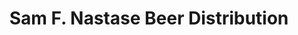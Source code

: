 ---
title: "Sam F. Nastase Beer Distribution"
url: /bellefonte/sam-f-nastase-beer-distribution/
shop: Spirituosen
---